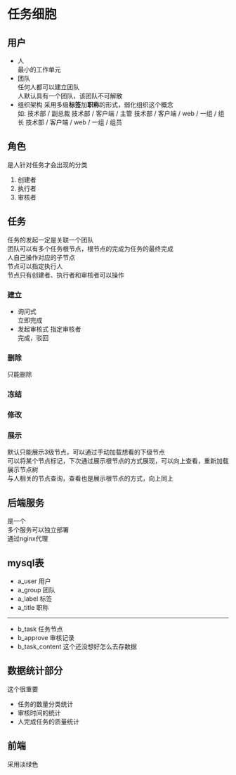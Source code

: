 # 任务细胞

## 用户
- 人  
  最小的工作单元
- 团队  
  任何人都可以建立团队  
  人默认具有一个团队，该团队不可解散   
- 组织架构
  采用多级**标签**加**职称**的形式，弱化组织这个概念  
  如: 技术部 / 副总裁
      技术部 / 客户端 / 主管
      技术部 / 客户端 / web / 一组 / 组长 
      技术部 / 客户端 / web / 一组 / 组员
## 角色
是人针对任务才会出现的分类
1. 创建者  
2. 执行者  
3. 审核者  

## 任务
任务的发起一定是关联一个团队  
团队可以有多个任务根节点，根节点的完成为任务的最终完成  
人自己操作对应的子节点  
节点可以指定执行人  
节点只有创建者、执行者和审核者可以操作  
### 建立
- 询问式  
  立即完成  
- 发起审核式 
  指定审核者   
  完成，驳回  
### 删除
只能删除
### 冻结
### 修改
### 展示
默认只能展示3级节点，可以通过手动加载想看的下级节点  
可以将某个节点标记，下次通过展示根节点的方式展现，可以向上查看，重新加载展示节点树  
与人相关的节点查询，查看也是展示根节点的方式，向上同上  

## 后端服务
是一个  
多个服务可以独立部署  
通过nginx代理  

## mysql表
- a_user
  用户  
- a_group
  团队  
- a_label
  标签  
- a_title
  职称 
***
- b_task
  任务节点
- b_approve
  审核记录  
- b_task_content
  这个还没想好怎么去存数据


## 数据统计部分
这个很重要
- 任务的数量分类统计  
- 审核时间的统计
- 人完成任务的质量统计

## 前端
采用淡绿色
  